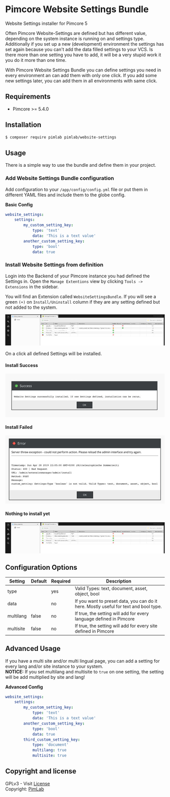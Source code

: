 # Pimcore Website Settings Bundle

Website Settings installer for Pimcore 5

Often Pimcore Website-Settings are defined but has different value, depending on the system instance is running on and settings type.
Additionally if you set up a new (development) environment the settings has set again because you can't add the data filled settings to
your VCS. Is there more than one setting you have to add, it will be a very stupid work it you do it more than one time.

With Pimcore Website Settings Bundle you can define settings you need in every environment an can add them with only one click.
If you add some new settings later, you can add them in all environments with same click.  

## Requirements

- Pimcore >= 5.4.0

## Installation

`````bash
$ composer require pimlab pimlab/website-settings
`````

## Usage

There is a simple way to use the bundle and define them in your project.

### Add Website Settings Bundle configuration

Add configuration to your ``/app/config/config.yml`` file or put them in different YAML files and include them to the globe config.

**Basic Config**
````yaml
website_settings:
    settings:
        my_custom_setting_key:
            type: 'text'
            data: 'This is a text value'
        another_custom_setting_key:
            type: 'bool'
            data: true
````

### Install Website Settings from definition

Login into the Backend of your Pimcore instance you had defined the Settings in. Open the ``Manage Extentions`` view by clicking ``Tools -> Extensions`` in the sidebar.

You will find an Extension called ``WebsiteSettingsBundle``. If you will see a green `(+)` on `Install/Uninstall` column if they are any setting defined but not added to the system.

![](data/extension_ready_to_install.jpg)

On a click all defined Settings will be installed.

#### Install Success

![](data/install_success.jpg)

#### Install Failed

![](data/install_failed.jpg)

#### Nothing to install yet

![](data/extension_installed.jpg)

## Configuration Options

| Setting   | Default | Required | Description                                                                           |
|-----------|---------|----------|---------------------------------------------------------------------------------------|
| type      |         | yes      | Valid Types: text, document, asset, object, bool                                      |
| data      |         | no       | If you want to preset data, you can do it here. Mostly useful for text and bool type. |
| multilang | false   | no       | If true, the setting will add for every language defined in Pimcore                   |
| multisite | false   | no       | If true, the setting will add for every site defined in Pimcore                       |

## Advanced Usage

If you have a multi site and/or multi lingual page, you can add a setting for every lang and/or site instance to your system.  
**NOTICE:** If you set multilang and multisite to ``true`` on one setting, the setting will be add multiplied by site and lang! 

**Advanced Config**
````yaml
website_settings:
    settings:
        my_custom_setting_key:
            type: 'text'
            data: 'This is a text value'
        another_custom_setting_key:
            type: 'bool'
            data: true
        third_custom_setting_key:
            type: 'document'
            multilang: true
            multisite: true
````

## Copyright and license
GPLv3 - Visit [License](LICENSE.md)  
Copyright: [PimLab](https://pimlab.de)